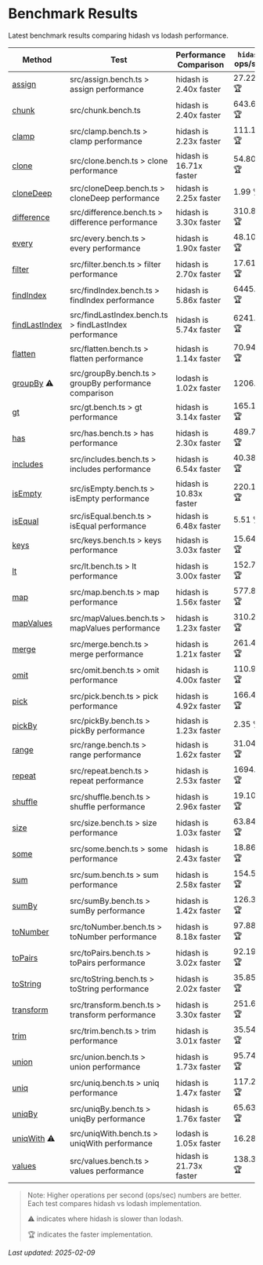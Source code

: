 # Benchmark Results

Latest benchmark results comparing hidash vs lodash performance.

| Method | Test | Performance Comparison | `hidash` ops/sec | `lodash@4.17.21` ops/sec |
|--------|------|----------------------|----------------|----------------|
| [assign](https://github.com/NaverPayDev/hidash/blob/83b005094cd97990a5b688a6a187500ab96963c5/src/assign.ts) | src/assign.bench.ts > assign performance | hidash is 2.40x faster | 27.22 🏆 | 11.36 |
| [chunk](https://github.com/NaverPayDev/hidash/blob/83b005094cd97990a5b688a6a187500ab96963c5/src/chunk.ts) | src/chunk.bench.ts | hidash is 2.40x faster | 643.62 🏆 | 267.69 |
| [clamp](https://github.com/NaverPayDev/hidash/blob/83b005094cd97990a5b688a6a187500ab96963c5/src/clamp.ts) | src/clamp.bench.ts > clamp performance | hidash is 2.23x faster | 111.13 🏆 | 49.79 |
| [clone](https://github.com/NaverPayDev/hidash/blob/83b005094cd97990a5b688a6a187500ab96963c5/src/clone.ts) | src/clone.bench.ts > clone performance | hidash is 16.71x faster | 54.80 🏆 | 3.28 |
| [cloneDeep](https://github.com/NaverPayDev/hidash/blob/83b005094cd97990a5b688a6a187500ab96963c5/src/cloneDeep.ts) | src/cloneDeep.bench.ts > cloneDeep performance | hidash is 2.25x faster | 1.99 🏆 | 0.89 |
| [difference](https://github.com/NaverPayDev/hidash/blob/83b005094cd97990a5b688a6a187500ab96963c5/src/difference.ts) | src/difference.bench.ts > difference performance | hidash is 3.30x faster | 310.84 🏆 | 94.13 |
| [every](https://github.com/NaverPayDev/hidash/blob/83b005094cd97990a5b688a6a187500ab96963c5/src/every.ts) | src/every.bench.ts > every performance | hidash is 1.90x faster | 48.10 🏆 | 25.30 |
| [filter](https://github.com/NaverPayDev/hidash/blob/83b005094cd97990a5b688a6a187500ab96963c5/src/filter.ts) | src/filter.bench.ts > filter performance | hidash is 2.70x faster | 17.61 🏆 | 6.53 |
| [findIndex](https://github.com/NaverPayDev/hidash/blob/83b005094cd97990a5b688a6a187500ab96963c5/src/findIndex.ts) | src/findIndex.bench.ts > findIndex performance | hidash is 5.86x faster | 6445.76 🏆 | 1100.49 |
| [findLastIndex](https://github.com/NaverPayDev/hidash/blob/83b005094cd97990a5b688a6a187500ab96963c5/src/findLastIndex.ts) | src/findLastIndex.bench.ts > findLastIndex performance | hidash is 5.74x faster | 6241.32 🏆 | 1087.24 |
| [flatten](https://github.com/NaverPayDev/hidash/blob/83b005094cd97990a5b688a6a187500ab96963c5/src/flatten.ts) | src/flatten.bench.ts > flatten performance | hidash is 1.14x faster | 70.94 🏆 | 62.09 |
| [groupBy](https://github.com/NaverPayDev/hidash/blob/83b005094cd97990a5b688a6a187500ab96963c5/src/groupBy.ts) ⚠️ | src/groupBy.bench.ts > groupBy performance comparison | lodash is 1.02x faster | 1206.59 | 1236.70 🏆 |
| [gt](https://github.com/NaverPayDev/hidash/blob/83b005094cd97990a5b688a6a187500ab96963c5/src/gt.ts) | src/gt.bench.ts > gt performance | hidash is 3.14x faster | 165.18 🏆 | 52.62 |
| [has](https://github.com/NaverPayDev/hidash/blob/83b005094cd97990a5b688a6a187500ab96963c5/src/has.ts) | src/has.bench.ts > has performance | hidash is 2.30x faster | 489.75 🏆 | 212.93 |
| [includes](https://github.com/NaverPayDev/hidash/blob/83b005094cd97990a5b688a6a187500ab96963c5/src/includes.ts) | src/includes.bench.ts > includes performance | hidash is 6.54x faster | 40.38 🏆 | 6.18 |
| [isEmpty](https://github.com/NaverPayDev/hidash/blob/83b005094cd97990a5b688a6a187500ab96963c5/src/isEmpty.ts) | src/isEmpty.bench.ts > isEmpty performance | hidash is 10.83x faster | 220.16 🏆 | 20.33 |
| [isEqual](https://github.com/NaverPayDev/hidash/blob/83b005094cd97990a5b688a6a187500ab96963c5/src/isEqual.ts) | src/isEqual.bench.ts > isEqual performance | hidash is 6.48x faster | 5.51 🏆 | 0.85 |
| [keys](https://github.com/NaverPayDev/hidash/blob/83b005094cd97990a5b688a6a187500ab96963c5/src/keys.ts) | src/keys.bench.ts > keys performance | hidash is 3.03x faster | 15.64 🏆 | 5.16 |
| [lt](https://github.com/NaverPayDev/hidash/blob/83b005094cd97990a5b688a6a187500ab96963c5/src/lt.ts) | src/lt.bench.ts > lt performance | hidash is 3.00x faster | 152.74 🏆 | 50.95 |
| [map](https://github.com/NaverPayDev/hidash/blob/83b005094cd97990a5b688a6a187500ab96963c5/src/map.ts) | src/map.bench.ts > map performance | hidash is 1.56x faster | 577.83 🏆 | 369.81 |
| [mapValues](https://github.com/NaverPayDev/hidash/blob/83b005094cd97990a5b688a6a187500ab96963c5/src/mapValues.ts) | src/mapValues.bench.ts > mapValues performance | hidash is 1.23x faster | 310.29 🏆 | 253.23 |
| [merge](https://github.com/NaverPayDev/hidash/blob/83b005094cd97990a5b688a6a187500ab96963c5/src/merge.ts) | src/merge.bench.ts > merge performance | hidash is 1.21x faster | 261.40 🏆 | 216.74 |
| [omit](https://github.com/NaverPayDev/hidash/blob/83b005094cd97990a5b688a6a187500ab96963c5/src/omit.ts) | src/omit.bench.ts > omit performance | hidash is 4.00x faster | 110.99 🏆 | 27.77 |
| [pick](https://github.com/NaverPayDev/hidash/blob/83b005094cd97990a5b688a6a187500ab96963c5/src/pick.ts) | src/pick.bench.ts > pick performance | hidash is 4.92x faster | 166.43 🏆 | 33.86 |
| [pickBy](https://github.com/NaverPayDev/hidash/blob/83b005094cd97990a5b688a6a187500ab96963c5/src/pickBy.ts) | src/pickBy.bench.ts > pickBy performance | hidash is 1.23x faster | 2.35 🏆 | 1.91 |
| [range](https://github.com/NaverPayDev/hidash/blob/83b005094cd97990a5b688a6a187500ab96963c5/src/range.ts) | src/range.bench.ts > range performance | hidash is 1.62x faster | 31.04 🏆 | 19.21 |
| [repeat](https://github.com/NaverPayDev/hidash/blob/83b005094cd97990a5b688a6a187500ab96963c5/src/repeat.ts) | src/repeat.bench.ts > repeat performance | hidash is 2.53x faster | 1694.33 🏆 | 670.85 |
| [shuffle](https://github.com/NaverPayDev/hidash/blob/83b005094cd97990a5b688a6a187500ab96963c5/src/shuffle.ts) | src/shuffle.bench.ts > shuffle performance | hidash is 2.96x faster | 19.10 🏆 | 6.45 |
| [size](https://github.com/NaverPayDev/hidash/blob/83b005094cd97990a5b688a6a187500ab96963c5/src/size.ts) | src/size.bench.ts > size performance | hidash is 1.03x faster | 63.84 🏆 | 61.88 |
| [some](https://github.com/NaverPayDev/hidash/blob/83b005094cd97990a5b688a6a187500ab96963c5/src/some.ts) | src/some.bench.ts > some performance | hidash is 2.43x faster | 18.86 🏆 | 7.77 |
| [sum](https://github.com/NaverPayDev/hidash/blob/83b005094cd97990a5b688a6a187500ab96963c5/src/sum.ts) | src/sum.bench.ts > sum performance | hidash is 2.58x faster | 154.55 🏆 | 59.92 |
| [sumBy](https://github.com/NaverPayDev/hidash/blob/83b005094cd97990a5b688a6a187500ab96963c5/src/sumBy.ts) | src/sumBy.bench.ts > sumBy performance | hidash is 1.42x faster | 126.35 🏆 | 89.28 |
| [toNumber](https://github.com/NaverPayDev/hidash/blob/83b005094cd97990a5b688a6a187500ab96963c5/src/toNumber.ts) | src/toNumber.bench.ts > toNumber performance | hidash is 8.18x faster | 97.88 🏆 | 11.96 |
| [toPairs](https://github.com/NaverPayDev/hidash/blob/83b005094cd97990a5b688a6a187500ab96963c5/src/toPairs.ts) | src/toPairs.bench.ts > toPairs performance | hidash is 3.02x faster | 92.19 🏆 | 30.57 |
| [toString](https://github.com/NaverPayDev/hidash/blob/83b005094cd97990a5b688a6a187500ab96963c5/src/toString.ts) | src/toString.bench.ts > toString performance | hidash is 2.02x faster | 35.85 🏆 | 17.74 |
| [transform](https://github.com/NaverPayDev/hidash/blob/83b005094cd97990a5b688a6a187500ab96963c5/src/transform.ts) | src/transform.bench.ts > transform performance | hidash is 3.30x faster | 251.63 🏆 | 76.34 |
| [trim](https://github.com/NaverPayDev/hidash/blob/83b005094cd97990a5b688a6a187500ab96963c5/src/trim.ts) | src/trim.bench.ts > trim performance | hidash is 3.01x faster | 35.54 🏆 | 11.82 |
| [union](https://github.com/NaverPayDev/hidash/blob/83b005094cd97990a5b688a6a187500ab96963c5/src/union.ts) | src/union.bench.ts > union performance | hidash is 1.73x faster | 95.74 🏆 | 55.21 |
| [uniq](https://github.com/NaverPayDev/hidash/blob/83b005094cd97990a5b688a6a187500ab96963c5/src/uniq.ts) | src/uniq.bench.ts > uniq performance | hidash is 1.47x faster | 117.29 🏆 | 79.96 |
| [uniqBy](https://github.com/NaverPayDev/hidash/blob/83b005094cd97990a5b688a6a187500ab96963c5/src/uniqBy.ts) | src/uniqBy.bench.ts > uniqBy performance | hidash is 1.76x faster | 65.63 🏆 | 37.34 |
| [uniqWith](https://github.com/NaverPayDev/hidash/blob/83b005094cd97990a5b688a6a187500ab96963c5/src/uniqWith.ts) ⚠️ | src/uniqWith.bench.ts > uniqWith performance | lodash is 1.05x faster | 16.28 | 17.04 🏆 |
| [values](https://github.com/NaverPayDev/hidash/blob/83b005094cd97990a5b688a6a187500ab96963c5/src/values.ts) | src/values.bench.ts > values performance | hidash is 21.73x faster | 138.34 🏆 | 6.37 |

> Note: Higher operations per second (ops/sec) numbers are better. Each test compares hidash vs lodash implementation.
>
> ⚠️ indicates where hidash is slower than lodash.
>
> 🏆 indicates the faster implementation.

_Last updated: 2025-02-09_
